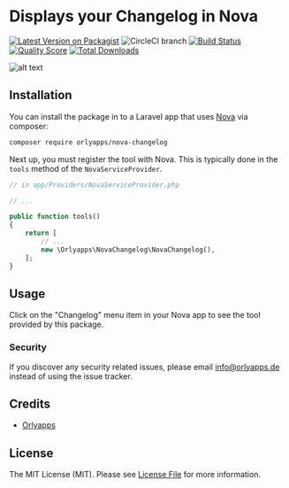 # Displays your Changelog in Nova

[![Latest Version on Packagist](https://img.shields.io/packagist/v/orlyapps/nova-changelog.svg?style=flat-square)](https://packagist.org/packages/Orlyapps/nova-changelog)
![CircleCI branch](https://img.shields.io/circleci/project/github/orlyapps/nova-changelog/master.svg?style=flat-square)
[![Build Status](https://img.shields.io/travis/orlyapps/nova-changelog/master.svg?style=flat-square)](https://travis-ci.org/Orlyapps/nova-changelog)
[![Quality Score](https://img.shields.io/scrutinizer/g/orlyapps/nova-changelog.svg?style=flat-square)](https://scrutinizer-ci.com/g/Orlyapps/nova-changelog)
[![Total Downloads](https://img.shields.io/packagist/dt/orlyapps/nova-changelog.svg?style=flat-square)](https://packagist.org/packages/Orlyapps/nova-changelog)


![alt text](https://raw.githubusercontent.com/orlyapps/nova-changelog/master/docs/screenshot.png "Example")



## Installation

You can install the package in to a Laravel app that uses [Nova](https://nova.laravel.com) via composer:

```bash
composer require orlyapps/nova-changelog
```

Next up, you must register the tool with Nova. This is typically done in the `tools` method of the `NovaServiceProvider`.

```php
// in app/Providers/NovaServiceProvider.php

// ...

public function tools()
{
    return [
        // ...
        new \Orlyapps\NovaChangelog\NovaChangelog(),
    ];
}
```

## Usage

Click on the "Changelog" menu item in your Nova app to see the tool provided by this package.

### Security

If you discover any security related issues, please email info@orlyapps.de instead of using the issue tracker.

## Credits

-   [Orlyapps](https://github.com/orlyapps)

## License

The MIT License (MIT). Please see [License File](LICENSE.md) for more information.
